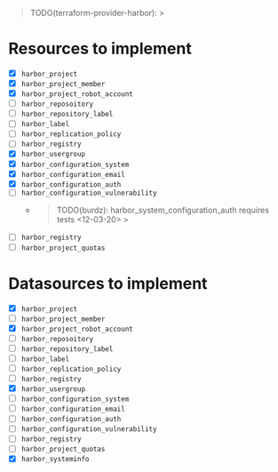> TODO(terraform-provider-harbor): >
# Resources to implement

- [x] `harbor_project`
- [x] `harbor_project_member`
- [x] `harbor_project_robot_account`
- [ ] `harbor_reposoitory`
- [ ] `harbor_repository_label`
- [ ] `harbor_label`
- [ ] `harbor_replication_policy`
- [ ] `harbor_registry`
- [x] `harbor_usergroup`
- [x] `harbor_configuration_system`
- [x] `harbor_configuration_email`
- [x] `harbor_configuration_auth`
- [ ] `harbor_configuration_vulnerability`
  - > TODO(burdz): harbor_system_configuration_auth requires tests <12-03-20> >
- [ ] `harbor_registry`
- [ ] `harbor_project_quotas`

# Datasources to implement
- [x] `harbor_project`
- [ ] `harbor_project_member`
- [x] `harbor_project_robot_account`
- [ ] `harbor_reposoitory`
- [ ] `harbor_repository_label`
- [ ] `harbor_label`
- [ ] `harbor_replication_policy`
- [ ] `harbor_registry`
- [x] `harbor_usergroup`
- [ ] `harbor_configuration_system`
- [ ] `harbor_configuration_email`
- [ ] `harbor_configuration_auth`
- [ ] `harbor_configuration_vulnerability`
- [ ] `harbor_registry`
- [ ] `harbor_project_quotas`
- [x] `harbor_systeminfo`

<!-- vulnerability settings -->
<!-- registry endpoint -->
<!-- replication policy -->
<!-- project quotas -->
<!-- garbage collection -->
<!-- project tag retention, immutability, webhooks, scanner, config -->
